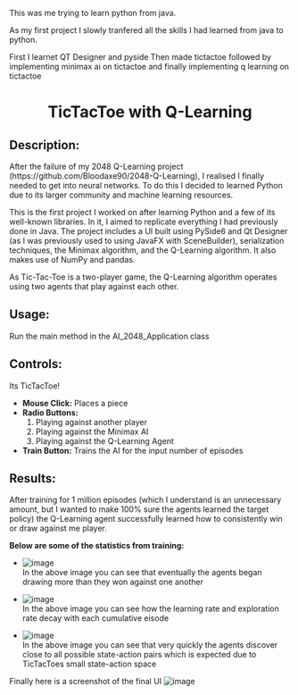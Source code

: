 This was me trying to learn python from java. 

As my first project I slowly tranfered all the skills I had learned from java to python.

First I learnet QT Designer and pyside
Then made tictactoe
followed by implementing minimax ai on tictactoe
and finally implementing q learning on tictactoe

<h1 align="center">TicTacToe with Q-Learning</h1>

<h2>Description:</h2>

<p>
After the failure of my 2048 Q-Learning project (https://github.com/Bloodaxe90/2048-Q-Learning), I realised I finally needed to get into neural networks. To do this I decided to learned Python due to its larger community and machine learning resources.
</p>

<p>
This is the first project I worked on after learning Python and a few of its well-known libraries. In it, I aimed to replicate everything I had previously done in Java. The project includes a UI built using PySide6 and Qt Designer (as I was previously used to using JavaFX with SceneBuilder), serialization techniques, the Minimax algorithm, and the Q-Learning algorithm. It also makes use of NumPy and pandas.
</p>

<p>
As Tic-Tac-Toe is a two-player game, the Q-Learning algorithm operates using two agents that play against each other.
</p>

<h2>Usage:</h2>
<p>
Run the main method in the AI_2048_Application class
</p>

<h2>Controls:</h2>
<p>
  Its TicTacToe!
</p>
<ul>
    <li><strong>Mouse Click:</strong> Places a piece</li>
    <li><strong>Radio Buttons:</strong>
      <ol>
        <li>Playing against another player </li>
        <li>Playing against the Minimax AI </li>
        <li>Playing against the Q-Learning Agent</li>
      </ol>
    </li>
    <li><strong>Train Button:</strong> Trains the AI for the input number of episodes</li>
</ul>

<h2>Results:</h2>
<p>
After training for 1 million episodes (which I understand is an unnecessary amount, but I wanted to make 100% sure the agents learned the target policy) the Q-Learning agent successfully learned how to consistently win or draw against me player.
</p>
<p>
<strong>Below are some of the statistics from training:</strong>
<ul>
  <li>  
    
  ![image](https://github.com/user-attachments/assets/17981ef4-e450-458b-8a56-c2cbd325f7ef)
  </br> In the above image you can see that eventually the agents began drawing more than they won against one another
  </li>
  <li>
    
  ![image](https://github.com/user-attachments/assets/3c124e79-783b-4603-9e02-942ef915e6a2)
  </br> In the above image you can see how the learning rate and exploration rate decay with each cumulative eisode
  </li>
  <li>
    
  ![image](https://github.com/user-attachments/assets/59207f7c-db7e-4c4c-9ec9-d1d1f091c79e)
  </br> In the above image you can see that very quickly the agents discover close to all possible state-action pairs which is expected due to TicTacToes small state-action space
  </li>
</ul>
</p>

Finally here is a screenshot of the final UI
![image](https://github.com/user-attachments/assets/662e8790-f892-4a0b-8b14-23d18383277a)

